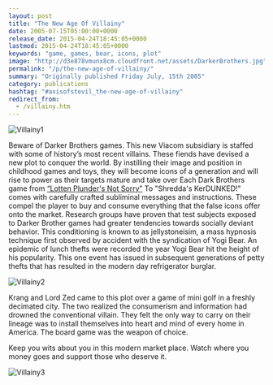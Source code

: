 ```yaml
---
layout: post
title: "The New Age Of Villainy"
date: 2005-07-15T05:00:00+0000
release_date: 2015-04-24T18:45:05+0000
lastmod: 2015-04-24T18:45:05+0000
keywords: "game, games, bear, icons, plot"
image: "http://d3e878vmunx8cm.cloudfront.net/assets/DarkerBrothers.jpg"
permalink: "/p/the-new-age-of-villainy/"
summary: "Originally published Friday July, 15th 2005"
category: publications
hashtag: "#axisofstevil_the-new-age-of-villainy"
redirect_from:
  - /villainy.htm
---
```


[id_1]: http://d3e878vmunx8cm.cloudfront.net/assets/DarkerBrothers.jpg "Villainy1"[id_2]: http://d3e878vmunx8cm.cloudfront.net/assets/drclaweegelarge.jpg "Villainy2"[id_3]: http://d3e878vmunx8cm.cloudfront.net/assets/kerdunkdlarge.jpg "Villainy3"
![Villainy1][id_1]

Beware of Darker Brothers games. This new Viacom subsidiary is staffed with some of history’s most recent villains. These fiends have devised a new plot to conquer the world. By instilling their image and position in childhood games and toys, they will become icons of a generation and will rise to power as their targets mature and take over
Each Dark Brothers game from [“Lotten Plunder's Not Sorry”](http://d3e878vmunx8cm.cloudfront.net/assets/tvcap100843.gif "“Lotten Plunder's Not Sorry”") To "Shredda's KerDUNKED!" comes with carefully crafted subliminal messages and instructions. These compel the player to buy and consume everything that the false icons offer onto the market. Research groups have proven that test subjects exposed to Darker Brother games had greater tendencies towards socially deviant behavior. This conditioning is known to as jellystoneisim, a mass hypnosis technique first observed by accident with the syndication of Yogi Bear. An epidemic of lunch thefts were recorded the year Yogi Bear hit the height of his popularity. This one event has issued in subsequent generations of petty thefts that has resulted in the modern day refrigerator burglar.

![Villainy2][id_2]

Krang and Lord Zed came to this plot over a game of mini golf in a freshly decimated city. The two realized the consumerism and information had drowned the conventional villain. They felt the only way to carry on their lineage was to install themselves into heart and mind of every home in America. The board game was the weapon of choice.

Keep you wits about you in this modern market place. Watch where you money goes and support those who deserve it.

![Villainy3][id_3]
